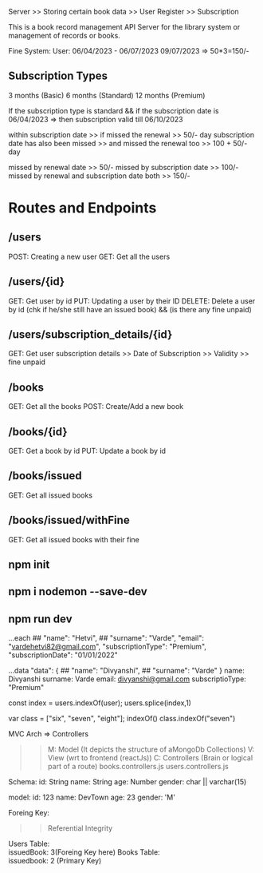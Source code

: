 Server  >> Storing certain book data
        >> User Register
        >> Subscription


This is a book record management API Server for the library system or management of records or books.

Fine System:
User: 06/04/2023 - 06/07/2023
09/07/2023 => 50*3=150/-


## Subscription Types
3 months (Basic)
6 months (Standard)
12 months (Premium)

If the subscription type is standard && if the subscription date is 06/04/2023
=> then subscription valid till 06/10/2023

within subscription date >> if missed the renewal >> 50/- day
subscription date has also been missed >> and missed the renewal too >> 100 + 50/- day


<!-- >> book1
>> basic
>> 06/04/2023 -> subscription date
>> 07/04/2023 => borrowed book from library
>> book1 renewal date is on 21/04/2023
>> 23/04/2023 => we need to pay a fine of 50


>> book2
>> basic
>> 06/04/2023 -> subscription date
>> 07/04/2023 => borrowed a book from library
>> book2 renewal date is on 21/04/2023
>> 23/07/2023 => we need to pay a fine of 100+50
 -->
missed by renewal date >> 50/-
missed by subscription date >> 100/-
missed by renewal and subscription date both >> 150/-

# Routes and Endpoints

## /users
POST: Creating a new user
GET: Get all the users

## /users/{id}
GET: Get user by id
PUT: Updating a user by their ID
DELETE: Delete a user by id (chk if he/she still have an issued book) && (is there any fine unpaid)

## /users/subscription_details/{id}
GET: Get user subscription details
        >> Date of Subscription
        >> Validity
        >> fine unpaid

## /books
GET: Get all the books
POST: Create/Add a new book

## /books/{id}
GET: Get a book by id
PUT: Update a book by id

## /books/issued
GET: Get all issued books

## /books/issued/withFine
GET: Get all issued books with their fine


## npm init
## npm i nodemon --save-dev
## npm run dev

...each
     ## "name": "Hetvi",
     ## "surname": "Varde",
      "email": "vardehetvi82@gmail.com",
      "subscriptionType": "Premium",
      "subscriptionDate": "01/01/2022"

...data
  "data": {
    ## "name": "Divyanshi",
    ## "surname": "Varde"
  }
name: Divyanshi
surname: Varde
email: divyanshi@gmail.com
subscriptioType: "Premium"

const index = users.indexOf(user);
users.splice(index,1)

var class = ["six", "seven", "eight"];
indexOf()
class.indexOf("seven")

MVC Arch => Controllers
>> M: Model (It depicts the structure of aMongoDb Collections)
>> V: View (wrt to frontend (reactJs))
>> C: Controllers (Brain or logical part of a route)
>> books.controllers.js
>> users.controllers.js

Schema:
id: String
name: String
age: Number
gender: char || varchar(15)

model:
id: 123
name: DevTown
age: 23
gender: 'M'

<!-- Samsung Galaxy M31
amazon: 18k
flipkart: 17k -->

Foreing Key:
>> Referential Integrity

Users Table:                           
issuedBook: 3(Foreing Key here)
Books Table:       
issuedbook: 2 (Primary Key)
